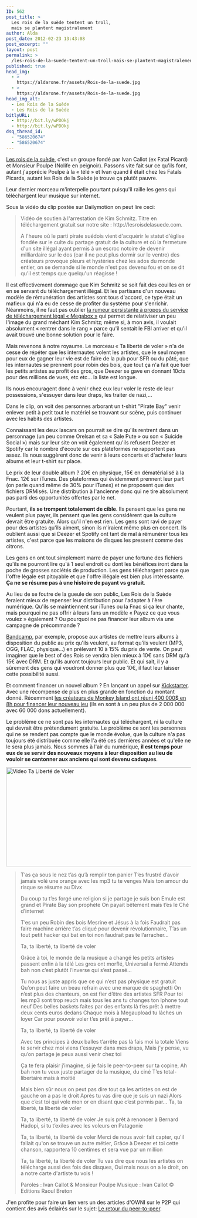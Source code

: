 ```yaml
---
ID: 562
post_title: >
  Les rois de la suède tentent un troll,
  mais se plantent magistralement
author: Alda
post_date: 2012-02-23 13:43:08
post_excerpt: ""
layout: post
permalink: >
  /les-rois-de-la-suede-tentent-un-troll-mais-se-plantent-magistralement/
published: true
head_img:
  - >
    https://aldarone.fr/assets/Rois-de-la-suede.jpg
  - >
    https://aldarone.fr/assets/Rois-de-la-suede.jpg
head_img_alt:
  - Les Rois de la Suède
  - Les Rois de la Suède
bitlyURL:
  - http://bit.ly/wPDOkj
  - http://bit.ly/wPDOkj
dsq_thread_id:
  - "586520674"
  - "586520674"
---
```

<a href="http://lesroisdelasuede.com">Les rois de la suède</a>, c'est un groupe fondé par Ivan Callot (ex Fatal Picard) et Monsieur Poulpe (Nolife en peignoir). Passons vite fait sur ce qu'ils font, autant j'apprécie Poulpe à la « télé » et Ivan quand il était chez les Fatals Picards, autant les Rois de la Suède je trouve ça plutôt pauvre.

Leur dernier morceau m'interpelle pourtant puisqu'il raille les gens qui téléchargent leur musique sur internet.

Sous la vidéo du clip postée sur Dailymotion on peut lire ceci:
<blockquote>Vidéo de soutien à l'arrestation de Kim Schmitz.
Titre en téléchargement gratuit sur notre site : http://lesroisdelasuede.com.

A l'heure où le parti pirate suédois vient d'acquérir le statut d'église fondée sur le culte du partage gratuit de la culture et où la fermeture d'un site illégal ayant permis à un escroc notoire de devenir milliardaire sur le dos (car il ne peut plus dormir sur le ventre) des créateurs provoque pleurs et hystéries chez les ados du monde entier, on se demande si le monde n'est pas devenu fou et on se dit qu'il est temps que quelqu'un réagisse !</blockquote>

Il est effectivement dommage que Kim Schmitz se soit fait des couilles en or en se servant du téléchargement illégal. Et les partisans d'un nouveau modèle de rémunération des artistes sont tous d'accord, ce type était un mafieux qui n'a eu de cesse de profiter du système pour s'enrichir. Néanmoins, il ne faut pas oublier <a href="http://www.linformaticien.com/actualites/id/23262/megabox-la-vraie-raison-de-la-fermeture-de-megaupload-par-le-fbi.aspx">la rumeur persistante à propos du service de téléchargement légal « Megabox »</a> qui permet de relativiser un peu l'image du grand méchant Kim Schmitz; même si, à mon avis, il voulait absolument « rentrer dans le rang » parce qu'il sentait le FBI arriver et qu'il avait trouvé une bonne solution pour le faire.

Mais revenons à notre royaume. Le morceau « Ta liberté de voler » n'a de cesse de répéter que les internautes volent les artistes, que le seul moyen pour eux de gagner leur vie est de faire de la pub pour SFR ou du pâté, que les internautes se prennent pour robin des bois, que tout ça n'a fait que tuer les petits artistes au profit des gros, que Deezer se gave en donnant 10cts pour des millions de vues, etc etc… la liste est longue.

Ils nous encouragent donc à venir chez eux leur voler le reste de leur possessions, s'essuyer dans leur draps, les traiter de nazi,…

Dans le clip, on voit des personnes arborant un t-shirt "Pirate Bay" venir enlever petit à petit tout le matériel se trouvant sur scène, puis continuer avec les habits des artistes.

Connaissant les deux lascars on pourrait se dire qu'ils rentrent dans un personnage (un peu comme Orelsan et sa « Sale Pute » ou son « Suicide Social ») mais sur leur site on voit également qu'ils refusent Deezer et Spotify car le nombre d'écoute sur ces plateformes ne rapportent pas assez. Ils nous suggèrent donc de venir à leurs concerts et d'acheter leurs albums et leur t-shirt sur place.

Le prix de leur double album ? 20€ en physique, 15€ en dématérialisé à la Fnac. 12€ sur iTunes. Des plateformes qui évidemment prennent leur part (on parle quand même de 30% pour iTunes) et ne proposent que des fichiers DRMisés. Une distribution à l'ancienne donc qui ne tire absolument pas parti des opportunités offertes par le net.

Pourtant, <strong>ils se trompent totalement de cible</strong>. Ils pensent que les gens ne veulent plus payer, ils pensent que les gens considèrent que la culture devrait être gratuite. Alors qu'il n'en est rien. Les gens sont ravi de payer pour des artistes qu'ils aiment, sinon ils n'iraient même plus en concert. Ils oublient aussi que si Deezer et Spotify ont tant de mal à rémunérer tous les artistes, c'est parce que les maisons de disques les pressent comme des citrons.

Les gens en ont tout simplement marre de payer une fortune des fichiers qu'ils ne pourront lire qu'à 1 seul endroit ou dont les bénéfices iront dans la poche de grosses sociétés de production. Les gens téléchargent parce que l'offre légale est pitoyable et que l'offre illégale est bien plus intéressante. <strong>Ça ne se résume pas à une histoire de payant vs gratuit</strong>.

Au lieu de se foutre de la gueule de son public, Les Rois de la Suède feraient mieux de repenser leur distribution pour l'adapter à l'ère numérique. Qu'ils se maintiennent sur iTunes ou la Fnac si ça leur chante, mais pourquoi ne pas offrir à leurs fans un modèle « Payez ce que vous voulez » également ? Ou pourquoi ne pas financer leur album via une campagne de précommande ?

<a href="http://bandcamp.com/">Bandcamp</a>, par exemple, propose aux artistes de mettre leurs albums à disposition du public au prix qu'ils veulent, au format qu'ils veulent (MP3, OGG, FLAC, physique…) en prélevant 10 à 15% du prix de vente. On peut imaginer que le best of des Rois se vendra bien mieux à 10€ sans DRM qu'à 15€ avec DRM. Et qu'ils auront toujours leur public. Et qui sait, il y a sûrement des gens qui voudront donner plus que 10€, il faut leur laisser cette possibilité aussi.

Et comment financer un nouvel album ? En lançant un appel sur <a href="http://www.kickstarter.com/">Kickstarter</a>. Avec une récompense de plus en plus grande en fonction du montant donné. Récemment <a href="http://www.kickstarter.com/projects/66710809/double-fine-adventure">les créateurs de Monkey Island ont réuni 400 000$ en 8h pour financer leur nouveau jeu</a> (ils en sont à un peu plus de 2 000 000 avec 60 000 dons actuellement).

Le problème ce ne sont pas les internautes qui téléchargent, ni la culture qui devrait être prétendument gratuite. Le problème ce sont les personnes qui ne se rendent pas compte que le monde évolue, que la culture n'a pas toujours été distribuée comme elle l'a été ces dernières années et qu'elle ne le sera plus jamais. Nous sommes à l'air du numérique, <strong>il est temps pour eux de se servir des nouveaux moyens à leur disposition au lieu de vouloir se cantonner aux anciens qui sont devenu caduques</strong>.

<a class="dailymotion" href="http://www.dailymotion.com/video/xox1zi_les-rois-de-la-suede-ta-liberte-de-voler_music"><img src="https://aldarone.fr/wp-content/uploads/2012/02/ta-liberte-de-voler-video.jpg" alt="Video Ta Liberté de Voler" title="Video Ta Liberté de Voler" width="540" height="270" class="aligncenter size-full wp-image-566" /></a>

<blockquote>T’as ça sous le nez
t’as qu’à remplir ton panier
T’es frustré d’avoir jamais volé une orange
avec les mp3 tu te venges
Mais ton amour du risque
se résume au Divx

Du coup tu t’es forgé une religion si je partage je suis bon
Emule est grand et Pirate Bay son prophète
On payait bêtement mais t’es le Ché d’internet

T’es un peu Robin des bois
Mesrine et Jésus à la fois
Faudrait pas faire machine arrière
t’as cliqué pour devenir révolutionnaire,
T’as un tout petit hacker qui bat en toi
non faudrait pas te l’arracher...

Ta, ta liberté, ta liberté de voler

Grâce à toi, le monde de la musique a changé
les petits artistes passent enfin à la télé
Les gros ont morflé, Universal a fermé
Attends bah non c’est plutôt l’inverse qui s’est passé...

Tu nous as juste appris que ce qui n’est pas physique est gratuit
Qu’on peut faire un beau refrain avec une marque de spaghetti
On n’est plus des chanteurs, on est fier d’être des artistes SFR
Pour toi les mp3 sont trop reuch
mais tous les ans tu changes ton Iphone tout neuf
Des belles baskets faites par des enfants
là t’es prêt à mettre deux cents euros dedans
Chaque mois à Megaupload tu lâches un loyer
Car pour pouvoir voler t’es prêt à payer...

Ta, ta liberté, ta liberté de voler

Avec tes principes à deux balles
t’arrête pas là fais moi la totale
Viens te servir chez moi
viens t'essuyer dans mes draps,
Mais j’y pense, vu qu’on partage
je peux aussi venir chez toi

Ça te fera plaisir j’imagine, si je fais le peer-to-peer sur ta copine,
Ah bah non tu veux juste partager de la musique, du ciné
T’es total-libertaire mais à moitié

Mais bien sûr nous on peut pas dire tout ça
les artistes on est de gauche on a pas le droit
Après tu vas dire que je suis un nazi
Alors que c’est toi qui vole mon or en disant que c’est permis par...
Ta, ta liberté, ta liberté de voler

Ta, ta liberté, ta liberté de voler
Je suis prêt à renoncer à Bernard Hadopi, si tu t’exiles avec les voleurs en Patagonie

Ta, ta liberté, ta liberté de voler
Merci de nous avoir fait capter, qu'il fallait qu'on se trouve un autre métier,
Grâce à Deezer et toi cette chanson, rapportera 10 centimes et sera vue par un million

Ta, ta liberté, ta liberté de voler
Tu vas dire que nous les artistes on télécharge aussi des fois des disques,
Oui mais nous on a le droit, on a notre carte d'artiste tu vois !

Paroles : Ivan Callot &amp; Monsieur Poulpe
Musique : Ivan Callot
© Editions Raoul Breton
</blockquote>

J'en profite pour faire un lien vers un des articles d'OWNI sur le P2P qui contient des avis éclairés sur le sujet: <a href="http://owni.fr/2012/02/21/le-retour-du-peer-to-peer/">Le retour du peer-to-peer</a>.